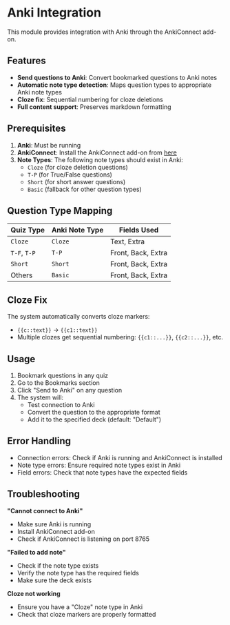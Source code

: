 # Anki Integration

This module provides integration with Anki through the AnkiConnect add-on.

## Features

- **Send questions to Anki**: Convert bookmarked questions to Anki notes
- **Automatic note type detection**: Maps question types to appropriate Anki note types
- **Cloze fix**: Sequential numbering for cloze deletions
- **Full content support**: Preserves markdown formatting

## Prerequisites

1. **Anki**: Must be running
2. **AnkiConnect**: Install the AnkiConnect add-on from [here](https://ankiweb.net/shared/info/2055492159)
3. **Note Types**: The following note types should exist in Anki:
   - `Cloze` (for cloze deletion questions)
   - `T-P` (for True/False questions)
   - `Short` (for short answer questions)
   - `Basic` (fallback for other question types)

## Question Type Mapping

| Quiz Type | Anki Note Type | Fields Used |
|-----------|----------------|-------------|
| `Cloze`   | `Cloze`        | Text, Extra |
| `T-F`, `T-P` | `T-P`       | Front, Back, Extra |
| `Short`   | `Short`        | Front, Back, Extra |
| Others    | `Basic`        | Front, Back, Extra |

## Cloze Fix

The system automatically converts cloze markers:
- `{{c::text}}` → `{{c1::text}}`
- Multiple clozes get sequential numbering: `{{c1::...}}`, `{{c2::...}}`, etc.

## Usage

1. Bookmark questions in any quiz
2. Go to the Bookmarks section
3. Click "Send to Anki" on any question
4. The system will:
   - Test connection to Anki
   - Convert the question to the appropriate format
   - Add it to the specified deck (default: "Default")

## Error Handling

- Connection errors: Check if Anki is running and AnkiConnect is installed
- Note type errors: Ensure required note types exist in Anki
- Field errors: Check that note types have the expected fields

## Troubleshooting

**"Cannot connect to Anki"**
- Make sure Anki is running
- Install AnkiConnect add-on
- Check if AnkiConnect is listening on port 8765

**"Failed to add note"**
- Check if the note type exists
- Verify the note type has the required fields
- Make sure the deck exists

**Cloze not working**
- Ensure you have a "Cloze" note type in Anki
- Check that cloze markers are properly formatted
